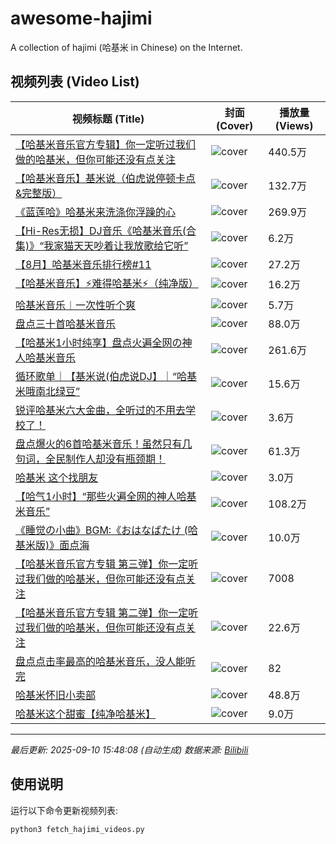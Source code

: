 # awesome-hajimi
A collection of hajimi (哈基米 in Chinese) on the Internet.

## 视频列表 (Video List)

| 视频标题 (Title) | 封面 (Cover) | 播放量 (Views) |
|---|---|---|
| [【哈基米音乐官方专辑】你一定听过我们做的哈基米，但你可能还没有点关注](https://www.bilibili.com/video/BV1sNbKzLEWR) | ![cover](//i1.hdslb.com/bfs/archive/9174c008bf67d99e7562074a436fe3ba390ae184.jpg) | 440.5万 |
| [【哈基米音乐】基米说（伯虎说停顿卡点&amp;完整版）](https://www.bilibili.com/video/BV1sdaHzTEe7) | ![cover](//i1.hdslb.com/bfs/archive/4ef4653b5ec7224bd6221e22397d0eb7a7efad16.jpg) | 132.7万 |
| [《蓝莲哈》哈基米来洗涤你浮躁的心](https://www.bilibili.com/video/BV18M83zrECY) | ![cover](//i0.hdslb.com/bfs/archive/03271a49ec64c355218e434cc41988251cf7752f.jpg) | 269.9万 |
| [【Hi-Res无损】DJ音乐《哈基米音乐(合集)》“我家猫天天吵着让我放歌给它听”](https://www.bilibili.com/video/BV1QovAzeE7Y) | ![cover](//i2.hdslb.com/bfs/archive/db3521e69411cfdd45889143a0e49fe8a6075f22.jpg) | 6.2万 |
| [【8月】哈基米音乐排行榜#11](https://www.bilibili.com/video/BV1gDaWzEEtL) | ![cover](//i2.hdslb.com/bfs/archive/51d6af51a2c1ea2d2d7f738d35eb8d1adce74823.jpg) | 27.2万 |
| [【哈基米音乐】⚡️难得哈基米⚡️（纯净版）](https://www.bilibili.com/video/BV1MAY5zWEPS) | ![cover](//i1.hdslb.com/bfs/archive/eb46d9f2c86931af7f496f88bf7d6de5f82e3c12.jpg) | 16.2万 |
| [哈基米音乐︱一次性听个爽](https://www.bilibili.com/video/BV1t1YZzCE5S) | ![cover](//i1.hdslb.com/bfs/archive/8cd56e8a15686cf7b10c898dc06b2b55cc5dad18.jpg) | 5.7万 |
| [盘点三十首哈基米音乐](https://www.bilibili.com/video/BV1kUbMzXEoA) | ![cover](//i2.hdslb.com/bfs/archive/1191fbaccf96ccdc4383422fceeaa7d12fa2c5ea.jpg) | 88.0万 |
| [【哈基米1小时纯享】盘点火遍全网の神人哈基米音乐](https://www.bilibili.com/video/BV1WjKfzMEwE) | ![cover](//i1.hdslb.com/bfs/archive/6eb1b003e2ac69992eb9e0d009c063859b5d09ab.jpg) | 261.6万 |
| [循环歌单｜【基米说(伯虎说DJ】｜“哈基米哦南北绿豆”](https://www.bilibili.com/video/BV1jgY7zLEUY) | ![cover](//i0.hdslb.com/bfs/archive/ba7a697551dfc85bcaa0904273652313a64804cb.jpg) | 15.6万 |
| [锐评哈基米六大金曲，全听过的不用去学校了！](https://www.bilibili.com/video/BV1fyYPzyEYq) | ![cover](//i2.hdslb.com/bfs/archive/825b9d8b1cd6774ed143ffc26d8b833abdc33963.jpg) | 3.6万 |
| [盘点爆火的6首哈基米音乐！虽然只有几句词，全民制作人却没有瓶颈期！](https://www.bilibili.com/video/BV1GNaAzbE95) | ![cover](//i2.hdslb.com/bfs/archive/4736dcd7dffc2389ae634cb943e0fb407e665537.jpg) | 61.3万 |
| [哈基米 这个找朋友](https://www.bilibili.com/video/BV1Z1YLzkEHW) | ![cover](//i1.hdslb.com/bfs/archive/7169caf93f20eded3160d214615a9ab8a443578d.jpg) | 3.0万 |
| [【哈气1小时】“那些火遍全网的神人哈基米音乐”](https://www.bilibili.com/video/BV1peg5zXEvL) | ![cover](//i0.hdslb.com/bfs/archive/22e6f756455bc89061f9e598d9359868141c4d58.jpg) | 108.2万 |
| [《睡觉の小曲》BGM:《おはなばたけ (哈基米版)》面点海](https://www.bilibili.com/video/BV1fUevzKEXZ) | ![cover](//i2.hdslb.com/bfs/archive/b886541edd2f32203a680bdcb0f45ca29cdfd45e.jpg) | 10.0万 |
| [【哈基米音乐官方专辑 第三弹】你一定听过我们做的哈基米，但你可能还没有点关注](https://www.bilibili.com/video/BV1Yaa6zvE22) | ![cover](//i2.hdslb.com/bfs/archive/cb0705b1e4e302c433df287bddc7ced2142129d6.jpg) | 7008 |
| [【哈基米音乐官方专辑 第二弹】你一定听过我们做的哈基米，但你可能还没有点关注](https://www.bilibili.com/video/BV1B3eGzAEzh) | ![cover](//i0.hdslb.com/bfs/archive/16d28d021920233dd5fad2ae670b3f82978d6dd5.jpg) | 22.6万 |
| [盘点点击率最高的哈基米音乐，没人能听完](https://www.bilibili.com/video/BV18QHUztENY) | ![cover](//i1.hdslb.com/bfs/archive/5692bc3181841df1955f3e67e84273204c2acf67.jpg) | 82 |
| [哈基米怀旧小卖部](https://www.bilibili.com/video/BV12TY5zSEeg) | ![cover](//i1.hdslb.com/bfs/archive/669190cdcace93d6f43ee6719187aa2a1a3a49d6.jpg) | 48.8万 |
| [哈基米这个甜蜜【纯净哈基米】](https://www.bilibili.com/video/BV1cHaYzFEya) | ![cover](//i2.hdslb.com/bfs/archive/73431db1b58a31d5d7d9dfe9dd2aa37adb13fb46.jpg) | 9.0万 |

---
*最后更新: 2025-09-10 15:48:08 (自动生成)*
*数据来源: [Bilibili](https://www.bilibili.com)*

## 使用说明

运行以下命令更新视频列表:
```bash
python3 fetch_hajimi_videos.py
```
